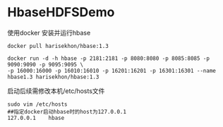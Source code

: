 # HbaseHDFSDemo

使用docker 安装并运行hbase
```
docker pull harisekhon/hbase:1.3

docker run -d -h hbase -p 2181:2181 -p 8080:8080 -p 8085:8085 -p 9090:9090 -p 9095:9095 \
-p 16000:16000 -p 16010:16010 -p 16201:16201 -p 16301:16301 --name hbase1.3 harisekhon/hbase:1.3

```
启动后续需修改本机/etc/hosts文件
```
sudo vim /etc/hosts
##指定docker启动hbase时的host为127.0.0.1
127.0.0.1    hbase

```